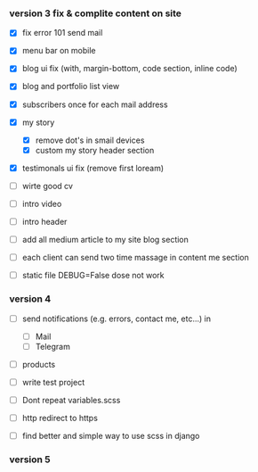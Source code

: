### version 3 fix & complite content on site

- [X] fix error 101 send mail
- [X] menu bar on mobile
- [X] blog ui fix (with, margin-bottom, code section, inline code)
- [X] blog and portfolio list view
- [X] subscribers once for each mail address
- [X] my story
    - [X] remove dot's in smail devices
    - [X] custom my story header section
- [X] testimonals ui fix (remove first loream)

- [ ] wirte good cv
- [ ] intro video 
- [ ] intro header 
- [ ] add all medium article to my site blog section
- [ ] each client can send two time massage in content me section

- [ ] static file DEBUG=False dose not work

### version 4

- [ ] send notifications (e.g. errors, contact me, etc...) in
    - [ ] Mail
    - [ ] Telegram
- [ ] products
- [ ] write test project
- [ ] Dont repeat variables.scss
- [ ] http redirect to https
- [ ] find better and simple way to use scss in django


### version 5